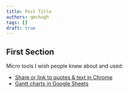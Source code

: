 ```yaml
---
title: Post Title
authors: qmchugh
tags: []
draft: true
---
```


## First Section

Micro tools I wish people knew about and used:

- [Share or link to quotes & text in Chrome](https://support.google.com/chrome/answer/10256233?hl=en&co=GENIE.Platform%3DDesktop)
- [Gantt charts in Google Sheets](https://workspaceupdates.googleblog.com/2022/11/timeline-view-google-sheets.html)
